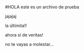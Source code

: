 #HOLA
este es un archivo de prueba

jajajaj

la últimita!!

ahora sí de veritas!

no te vayas a molestar...